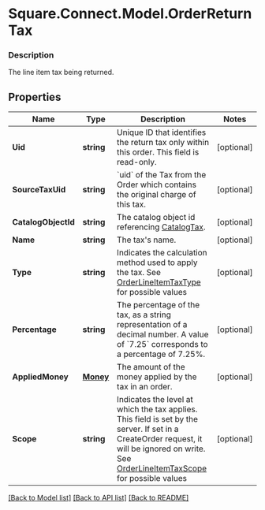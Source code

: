 # Square.Connect.Model.OrderReturnTax

### Description

The line item tax being returned.

## Properties

Name | Type | Description | Notes
------------ | ------------- | ------------- | -------------
**Uid** | **string** | Unique ID that identifies the return tax only within this order.  This field is read-only. | [optional] 
**SourceTaxUid** | **string** | &#x60;uid&#x60; of the Tax from the Order which contains the original charge of this tax. | [optional] 
**CatalogObjectId** | **string** | The catalog object id referencing [CatalogTax](#type-catalogtax). | [optional] 
**Name** | **string** | The tax&#39;s name. | [optional] 
**Type** | **string** | Indicates the calculation method used to apply the tax. See [OrderLineItemTaxType](#type-orderlineitemtaxtype) for possible values | [optional] 
**Percentage** | **string** | The percentage of the tax, as a string representation of a decimal number.  A value of &#x60;7.25&#x60; corresponds to a percentage of 7.25%. | [optional] 
**AppliedMoney** | [**Money**](Money.md) | The amount of the money applied by the tax in an order. | [optional] 
**Scope** | **string** | Indicates the level at which the tax applies. This field is set by the server. If set in a CreateOrder request, it will be ignored on write. See [OrderLineItemTaxScope](#type-orderlineitemtaxscope) for possible values | [optional] 



[[Back to Model list]](../README.md#documentation-for-models) [[Back to API list]](../README.md#documentation-for-api-endpoints) [[Back to README]](../README.md)

